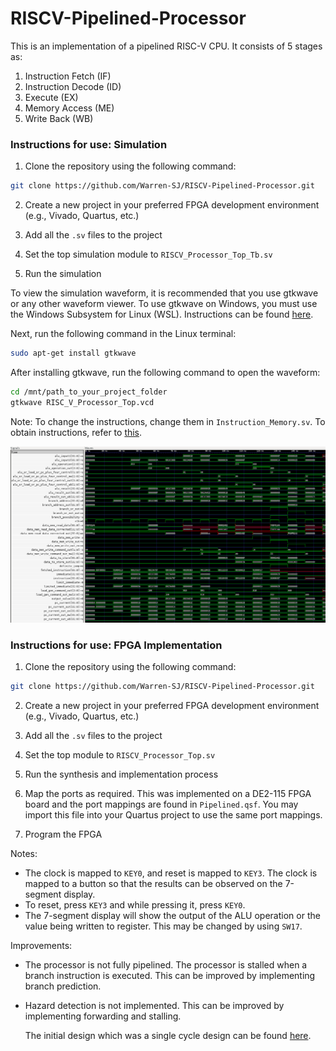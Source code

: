 # RISCV-Pipelined-Processor
This is an implementation of a pipelined RISC-V CPU. It consists of 5 stages as:

1. Instruction Fetch (IF)
2. Instruction Decode (ID)
3. Execute (EX)
4. Memory Access (ME)
5. Write Back (WB)

### Instructions for use: Simulation

1. Clone the repository using the following command:
```bash
git clone https://github.com/Warren-SJ/RISCV-Pipelined-Processor.git
```

2. Create a new project in your preferred FPGA development environment (e.g., Vivado, Quartus, etc.)

3. Add all the `.sv` files to the project

4. Set the top simulation module to `RISCV_Processor_Top_Tb.sv`

5. Run the simulation

To view the simulation waveform, it is recommended that you use gtkwave or any other waveform viewer. To use gtkwave on Windows, you must use the Windows Subsystem for Linux (WSL). Instructions can be found [here](https://learn.microsoft.com/en-us/windows/wsl/install).

Next, run the following command in the Linux terminal:
```bash
sudo apt-get install gtkwave
```

After installing gtkwave, run the following command to open the waveform:
```bash
cd /mnt/path_to_your_project_folder
gtkwave RISC_V_Processor_Top.vcd
```

Note: To change the instructions, change them in `Instruction_Memory.sv`. To obtain instructions, refer to [this](https://luplab.gitlab.io/rvcodecjs/).

![Image of the simulation](Simulation.png)

### Instructions for use: FPGA Implementation

1. Clone the repository using the following command:
```bash
git clone https://github.com/Warren-SJ/RISCV-Pipelined-Processor.git
```

2. Create a new project in your preferred FPGA development environment (e.g., Vivado, Quartus, etc.)

3. Add all the `.sv` files to the project

4. Set the top module to `RISCV_Processor_Top.sv`

5. Run the synthesis and implementation process

6. Map the ports as required. This was implemented on a DE2-115 FPGA board and the port mappings are found in ```Pipelined.qsf```. You may import this file into your Quartus project to use the same port mappings.

7. Program the FPGA

Notes:
- The clock is mapped to `KEY0`, and reset is mapped to `KEY3`. The clock is mapped to a button so that the results can be observed on the 7-segment display.
- To reset, press `KEY3` and while pressing it, press `KEY0`.
- The 7-segment display will show the output of the ALU operation or the value being written to register. This may be changed by using `SW17`.

Improvements:
- The processor is not fully pipelined. The processor is stalled when a branch instruction is executed. This can be improved by implementing branch prediction.
- Hazard detection is not implemented. This can be improved by implementing forwarding and stalling.

  The initial design which was a single cycle design can be found [here](https://github.com/Warren-SJ/RISCV-Single-Cycle-Processor).
